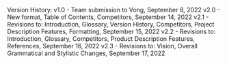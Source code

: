 Version History:
v1.0 - Team submission to Vong, September 8, 2022
v2.0 - New format, Table of Contents, Competitors, September 14, 2022
v2.1 - Revisions to: Introduction, Glossary, Version History, Competitors, Project Description Features, Formatting, September 15, 2022
v2.2 - Revisions to: Introduction, Glossary, Competitors, Product Description Features, References, September 16, 2022
v2.3 - Revisions to: Vision, Overall Grammatical and Stylistic Changes, September 17, 2022
